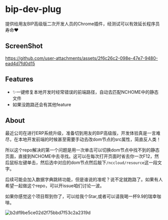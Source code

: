 # bip-dev-plug

提供给用友BIP高级版二次开发人员的Chrome插件，经测试可以有效延长程序员寿命❤

## ScreenShot

https://github.com/user-attachments/assets/2f6c26c2-098e-47e7-9480-ead4d7fd0d15

## Features

* ✨一键修复本地开发时经常错误的前端路径，自动去匹配NCHOME中的静态文件
* 如果没跑路还会有其他feature

## About

最近公司在进行ERP系统升级，准备切到用友的BIP高级版，开发体验真是一言难尽，在本地开发前端的时候甚至需要手动去改dom节点的src属性，简直反人类！

所以这个repo解决的第一个问题是用一次单击可以切换dom节点中找不到的静态页面，直接到NCHOME中去寻找。这可以在每次打开页面时省去你一次F12，然后鼠标左键单击，然后选中对应的dom节点然后敲下`/nccloud/resource`这一段文字。

后续可能会加入数据字典跳转功能，但是谁说的准呢？说不定就跑路了。如果有人希望一起做这个repo，可以开issue咱们讨论一波。

如果你感觉这个项目帮到你了，可以给我个Star,或者可以请我喝一杯9.9的瑞幸咖啡。

![b2df9be5ce02d2f75bbd7f53c2a2319d](https://github.com/user-attachments/assets/34e245f5-d4a7-4719-a8a2-845fd9dcdf76)
